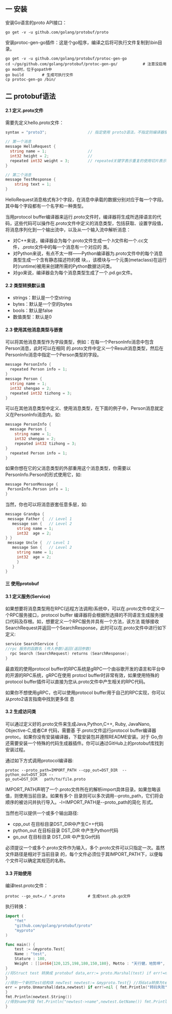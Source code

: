 ## 一 安装

安装Go语言的proto API接口：
```
go get -v -u github.com/golang/protobuf/proto
```

安装protoc-gen-go插件：这是个go程序，编译之后将可执行文件复制到\bin目录。
```
go get -v -u github.com/golang/protobuf/protoc-gen-go
cd ~/go/github.com/golang/protobuf/protoc-gen-go/           # 注意没启用go mod时，位于gopath中
go build        # 生成可执行文件
cp protoc-gen-go /bin/
```

## 二 protobuf语法

#### 2.1 定义.proto文件

需要先定义hello.proto文件：
```go
syntax = "proto3";                  // 指定使用 proto3语法，不指定则编译器使用proto2，proto3不支持prto2的 枚举

// 第一个消息
message HelloRequest {
  string name = 1;                  // 
  int32 height = 2;                 // 
  repeated int32 weight = 3;        // repeated关键字表示重复的使用切片表示
}

// 第二个消息
message TestResponse {
    string text = 1;
}

```

HelloRequest消息格式有3个字段，在消息中承载的数据分别对应于每一个字段。其中每个字段都有一个名字和一种类型。  

当用protocol buffer编译器来运行.proto文件时，编译器将生成所选择语言的代码，这些代码可以操作在.proto文件中定义的消息类型，包括获取、设置字段值，将消息序列化到一个输出流中，以及从一个输入流中解析消息：
- 对C++来说，编译器会为每个.proto文件生成一个.h文件和一个.cc文件，.proto文件中的每一个消息有一个对应的 类。
- 对Python来说，有点不太一样——Python编译器为.proto文件中的每个消息类型生成一个含有静态描述符的模 块，，该模块与一个元类(metaclass)在运行时(runtime)被用来创建所需的Python数据访问类。
- 对go来说，编译器会为每个消息类型生成了一个.pd.go文件。  

#### 2.2 类型转换默认值

- strings：默认是一个空string 
- bytes：默认是一个空的bytes 
- bools：默认是false 
- 数值类型：默认是0

#### 2.3 使用其他消息类型与嵌套

可以将其他消息类型作为字段类型，例如：在每一个PersonInfo消息中包含Person消息，此时可以在相同 的.proto文件中定义一个Result消息类型，然后在PersonInfo消息中指定一个Person类型的字段。  

```go
message PersonInfo {
  repeated Person info = 1;
}
message Person {
  string name = 1;
  int32 shengao = 2;
  repeated int32 tizhong = 3;
}
```

可以在其他消息类型中定义、使用消息类型，在下面的例子中，Person消息就定义在PersonInfo消息内，如:
```go
message PersonInfo {
  message Person {
    string name = 1;
    int32 shengao = 2;
    repeated int32 tizhong = 3;
}
  repeated Person info = 1;
}
```
 
 如果你想在它的父消息类型的外部重用这个消息类型，你需要以PersonInfo.Person的形式使用它，如:
 ```go
 message PersonMessage {
  PersonInfo.Person info = 1;
}
 ```

 当然，你也可以将消息嵌套任意多层，如:
 ```go
 message Grandpa {
  message Father {  // Level 1
    message son {   // Level 2
      string name = 1;
      int32  age = 2;
} }
  message Uncle {  // Level 1
    message Son {   // Level 2
      string name = 1;
      int32  age = 2;
      } 
    }
}
 ```

#### 三 使用protobuf

#### 3.1 定义服务(Service)

如果想要将消息类型用在RPC(远程方法调用)系统中，可以在.proto文件中定义一个RPC服务接口，protocol buffer 编译器将会根据所选择的不同语言生成服务接口代码及存根。如，想要定义一个RPC服务并具有一个方法，该方法 能够接收 SearchRequest并返回一个SearchResponse，此时可以在.proto文件中进行如下定义:
```go
service SearchService {
//rpc 服务的函数名 (传入参数)返回(返回参数)
  rpc Search (SearchRequest) returns (SearchResponse);
}
```
最直观的使用protocol buffer的RPC系统是gRPC一个由谷歌开发的语言和平台中的开源的RPC系统，gRPC在使用 protocl buffer时非常有效，如果使用特殊的protocol buffer插件可以直接为您从.proto文件中产生相关的RPC代码。  

如果你不想使用gRPC，也可以使用protocol buffer用于自己的RPC实现，你可以从proto2语言指南中找到更多信 息

#### 3.2 生成访问类

可以通过定义好的.proto文件来生成Java,Python,C++, Ruby, JavaNano, Objective-C,或者C# 代码，需要基 于.proto文件运行protocol buffer编译器protoc。如果你没有安装编译器，下载安装包并遵照README安装。对于 Go,你还需要安装一个特殊的代码生成器插件。你可以通过GitHub上的protobuf库找到安装过程。  

通过如下方式调用protocol编译器:
```
protoc --proto_path=IMPORT_PATH --cpp_out=DST_DIR  --python_out=DST_DIR --
go_out=DST_DIR   path/to/file.proto
```
IMPORT_PATH声明了一个.proto文件所在的解析import具体目录。如果忽略该值，则使用当前目录。如果有多个 目录则可以多次调用--proto_path，它们将会顺序的被访问并执行导入。-I=IMPORT_PATH是--proto_path的简化 形式。

当然也可以提供一个或多个输出路径:
- cpp_out 在目标目录DST_DIR中产生C++代码
- python_out 在目标目录 DST_DIR 中产生Python代码
- go_out 在目标目录 DST_DIR 中产生Go代码

必须提议一个或多个.proto文件作为输入，多个.proto文件可以只指定一次。虽然文件路径是相对于当前目录 的，每个文件必须位于其IMPORT_PATH下，以便每个文件可以确定其规范的名称。

#### 3.3 开始使用

编译test.proto文件：
```
protoc --go_out=./ *.proto          # 生成test.pb.go文件
```

执行转换：
```go
import (
    "fmt"
    "github.com/golang/protobuf/proto"
    "myproto"
)

func main() {
    test := &myproto.Test{
    Name : "test",
    Stature : 180,
    Weight : []int64{120,125,198,180,150,180}, Motto : "天行健，地势坤",
}
//将Struct test 转换成 protobuf data,err:= proto.Marshal(test) if err!=nil{ fmt.Println("转码失败",err)
}
//得到一个新的Test结构体 newTest newtest:= &myproto.Test{} //将data转换为test结构体
err = proto.Unmarshal(data,newtest) if err!=nil { fmt.Println("转码失败",err)
}
fmt.Println(newtest.String())
//得到name字段 fmt.Println("newtest->name",newtest.GetName()) fmt.Println("newtest->Stature",newtest.GetStature()) fmt.Println("newtest->Weight",newtest.GetWeight()) fmt.Println("newtest->Motto",newtest.GetMotto())
}        
```
